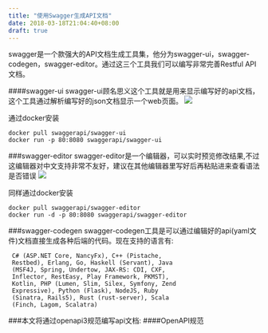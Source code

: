 ```yaml
---
title: "使用Swagger生成API文档"
date: 2018-03-18T21:04:40+08:00
draft: true
---
```


swagger是一个款强大的API文档生成工具集，他分为swagger-ui，swagger-codegen，swagger-editor。通过这三个工具我们可以编写非常完善Restful API文档。

####swagger-ui
swagger-ui顾名思义这个工具就是用来显示编写好的api文档，这个工具通过解析编写好的json文档显示一个web页面。
![](http://7u2kla.com1.z0.glb.clouddn.com/15213791666907.jpg)


通过docker安装

```
docker pull swaggerapi/swagger-ui
docker run -p 80:8080 swaggerapi/swagger-ui
```

###swagger-editor
swagger-editor是一个编辑器，可以实时预览修改结果,不过这编辑器对中文支持非常不友好，建议在其他编辑器里写好后再粘贴进来查看语法是否错误
![](http://7u2kla.com1.z0.glb.clouddn.com/15213793329758.jpg)

同样通过docker安装

```
docker pull swaggerapi/swagger-editor
docker run -d -p 80:8080 swaggerapi/swagger-editor
```

###swagger-codegen
swagger-codegen工具是可以通过编辑好的api(yaml文件)文档直接生成各种后端的代码。现在支持的语言有:

```
 C# (ASP.NET Core, NancyFx), C++ (Pistache, 
 Restbed), Erlang, Go, Haskell (Servant), Java 
 (MSF4J, Spring, Undertow, JAX-RS: CDI, CXF, 
 Inflector, RestEasy, Play Framework, PKMST), 
 Kotlin, PHP (Lumen, Slim, Silex, Symfony, Zend 
 Expressive), Python (Flask), NodeJS, Ruby 
 (Sinatra, Rails5), Rust (rust-server), Scala 
 (Finch, Lagom, Scalatra)
```

###本文将通过openapi3规范编写api文档:
####OpenAPI规范




